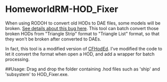 # HomeworldRM-HOD_Fixer

When using RODOH to convert old HODs to DAE files, some models will be broken. [See details about this bug here](https://forums.gearboxsoftware.com/t/rodoh-has-cometh/291320/126).
This tool can batch convert those broken HODs from "Triangle Strip" format to "Triangle List" format, so that they won't be broken after converted to DAEs.

In fact, this tool is a modified version of [CFHodEd](https://github.com/Fallen-Angel/CFHodEd). I've modified the code to let it convert the format when open a HOD, and add a wrapper for batch processing.

##Usage:
Drag and drop the folder containing .hod files such as 'ship' and 'subsystem' to HOD_Fixer.exe.
